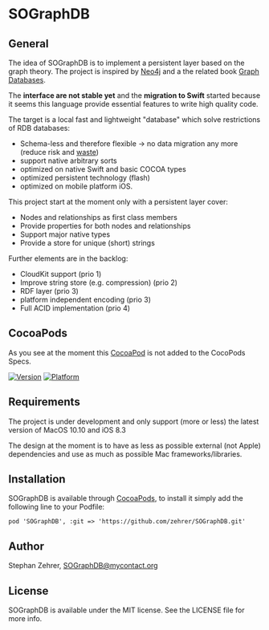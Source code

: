 # SOGraphDB

## General

The idea of SOGraphDB is to implement a persistent layer based on the graph theory.
The project is inspired by [Neo4j](http://www.neo4j.org) and a the related book [Graph Databases](http://graphdatabases.com).

The **interface are not stable yet** and the **migration to Swift** started because it seems this language provide essential features to write high quality code.

The target is a local fast and lightweight "database" which solve restrictions of RDB databases:
* Schema-less and therefore flexible -> no data migration any more (reduce risk and [waste](http://en.wikipedia.org/wiki/Lean_manufacturing#Types_of_waste))
* support native arbitrary sorts
* optimized on native Swift and basic COCOA types
* optimized persistent technology (flash)
* optimized on mobile platform iOS.

This project start at the moment only with a persistent layer cover:
* Nodes and relationships as first class members
* Provide properties for both nodes and relationships
* Support major native types
* Provide a store for unique (short) strings

Further elements are in the backlog:
* CloudKit support (prio 1)
* Improve string store (e.g. compression) (prio 2)
* RDF layer (prio 3)
* platform independent encoding (prio 3)
* Full ACID implementation (prio 4)


## CocoaPods

As you see at the moment this [CocoaPod](http://cocoapods.org) is not added to the CocoPods Specs.

[![Version](http://cocoapod-badges.herokuapp.com/v/SOGraphDB/badge.png)](http://cocoadocs.org/docsets/SOGraphDB)
[![Platform](http://cocoapod-badges.herokuapp.com/p/SOGraphDB/badge.png)](http://cocoadocs.org/docsets/SOGraphDB)

## Requirements
The project is under development and only support (more or less) the latest version of MacOS 10.10 and iOS 8.3

 The design at the moment is to have as less as possible external (not Apple) dependencies and use as much as possible Mac frameworks/libraries.

## Installation

SOGraphDB is available through [CocoaPods](http://cocoapods.org), to install
it simply add the following line to your Podfile:

    pod 'SOGraphDB', :git => 'https://github.com/zehrer/SOGraphDB.git'


## Author

Stephan Zehrer, SOGraphDB@mycontact.org

## License

SOGraphDB is available under the MIT license. See the LICENSE file for more info.
